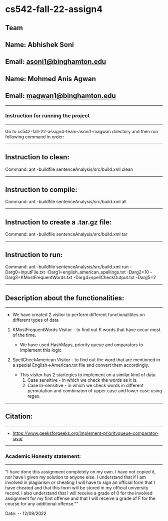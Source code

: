 # cs542-fall-22-assign4

## Team
## Name: Abhishek Soni
## Email: asoni1@binghamton.edu

## Name: Mohmed Anis Agwan
## Email: magwan1@binghamton.edu

-----------------------------------------------------------------------
### Instruction for running the project
-----------------------------------------------------------------------
Go to cs542-fall-22-assign4-team-asoni1-magwan directory and then run following command in order:

-----------------------------------------------------------------------
## Instruction to clean:

Command: ant -buildfile sentenceAnalysis/src/build.xml clean

-----------------------------------------------------------------------
## Instruction to compile:

Command: ant -buildfile sentenceAnalysis/src/build.xml all

-----------------------------------------------------------------------
## Instruction to create a .tar.gz file:

Command: ant -buildfile sentenceAnalysis/src/build.xml tar

-----------------------------------------------------------------------
## Instruction to run:

Command: ant -buildfile sentenceAnalysis/src/build.xml run -Darg0=inputFile.txt -Darg1=english_american_spellings.txt -Darg2=10 -Darg3=KMostFrequentWords.txt -Darg4=spellCheckOutput.txt -Darg5=2

-----------------------------------------------------------------------
## Description about the functionalities:
-----------------------------------------------------------------------

- We have created 2 visitor to perform different functionalitites on different types of data

1. KMostFrequentWords Visitor - to find out K words that have occur most of the time.
    - We have used HashMaps, priority queue and omparators to implement this logic

2. SpellCheckAmerican Visitor - to find out the word that are mentioned in a special English->American.txt file and convert them accordingly.
    - This visitor has 2 startegies to implement on a similar kind of data
        1. Case sensitive - in which we check the words as it is.
        2. Case In-sensitive - in which we check words in different permutation and combinaton of upper case and lower case using regex.


-----------------------------------------------------------------------
## Citation:
-----------------------------------------------------------------------
- https://www.geeksforgeeks.org/implement-priorityqueue-comparator-java/


-----------------------------------------------------------------------
### Academic Honesty statement:
-----------------------------------------------------------------------

"I have done this assignment completely on my own. I have not copied
it, nor have I given my solution to anyone else. I understand that if
I am involved in plagiarism or cheating I will have to sign an
official form that I have cheated and that this form will be stored in
my official university record. I also understand that I will receive a
grade of 0 for the involved assignment for my first offense and that I
will receive a grade of F for the course for any additional
offense.""

Date: -- 12/08/2022
